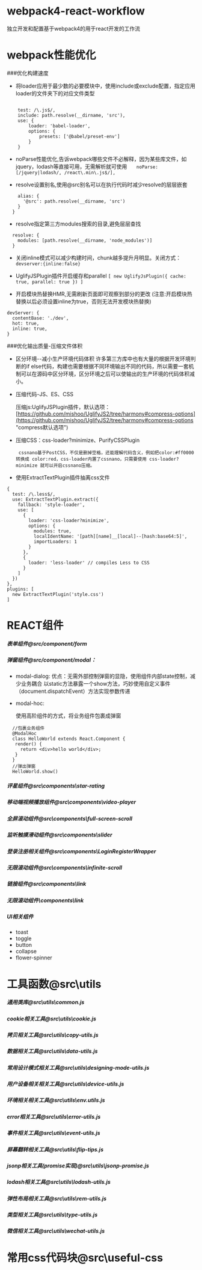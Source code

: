 # webpack4-react-workflow
独立开发和配置基于webpack4的用于react开发的工作流
# webpack性能优化 #
###优化构建速度
- 将loader应用于最少数的必要模块中，使用include或exclude配置，指定应用loader的文件夹下的对应文件类型

```

    test: /\.js$/,
    include: path.resolve(__dirname, 'src'),
    use: {
        loader: 'babel-loader',
        options: {
            presets: ['@babel/preset-env']
        }
    }
```

- noParse性能优化,告诉webpack哪些文件不必解释，因为某些库文件，如jquery，lodash等直接可用，无需解析就可使用
`    noParse: [/jquery|lodash/, /react\.min\.js$/],
`

- resolve设置别名,使用@src别名可以在执行代码时减少resolve的层层嵌套
```resolve: {
	alias: {
	  '@src': path.resolve(__dirname, 'src')
	}
  }
```
- resolve指定第三方modules搜索的目录,避免层层查找
```
  resolve: {
    modules: [path.resolve(__dirname, 'node_modules')]
  }
```

- 关闭inline模式可以减少构建时间，chunk越多提升月明显。关闭方式：
`devserver:{inline:false}`
- UglifyJSPlugin插件开启缓存和parallel
`[
  new UglifyJsPlugin({
    cache: true,
    parallel: true
  })
]`

- 开启模块热替换HMR,无需刷新页面即可观察到部分的更改
(注意:开启模块热替换以后必须设置inline为true，否则无法开发模块热替换)
```
devServer: {
  contentBase: './dev',
  hot: true,
  inline: true,
}
```

###优化输出质量-压缩文件体积
- 区分环境--减小生产环境代码体积
许多第三方库中也有大量的根据开发环境判断的if else代码，构建也需要根据不同环境输出不同的代码，所以需要一套机制可以在源码中区分环境，区分环境之后可以使输出的生产环境的代码体积减小。

- 压缩代码-JS、ES、CSS

	压缩js:UglifyJSPlugin插件，默认选项：[https://github.com/mishoo/UglifyJS2/tree/harmony#compress-options](https://github.com/mishoo/UglifyJS2/tree/harmony#compress-options "compress默认选项")

- 压缩CSS：css-loader?minimize、PurifyCSSPlugin

	   cssnano基于PostCSS，不仅是删掉空格，还能理解代码含义，例如把color:#ff0000 转换成 color:red，css-loader内置了cssnano，只需要使用 css-loader?minimize 就可以开启cssnano压缩。

- 使用ExtractTextPlugin插件抽离css文件 
```
{
  test: /\.less$/,
  use: ExtractTextPlugin.extract({
    fallback: 'style-loader',
    use: [
      {
        loader: 'css-loader?minimize',
        options: {
          modules: true,
          localIdentName: '[path][name]__[local]--[hash:base64:5]',
          importLoaders: 1
        }
      },
      {
        loader: 'less-loader' // compiles Less to CSS
      }
    ]
  })
},
plugins: [
  new ExtractTextPlugin('style.css')
]
```

# REACT组件
##### 表单组件@src/component/form
##### 弹窗组件@src/component/modal：
- modal-dialog:
	优点：无需外部控制弹窗的显隐，使用组件内部state控制，减少业务耦合
	以static方法暴露一个show方法，巧妙使用自定义事件（document.dispatchEvent）方法实现参数传递
	
- modal-hoc:

	使用高阶组件的方式，将业务组件包裹成弹窗
```
  //包裹业务组件
  @ModalHoc
  class HelloWorld extends React.Component {
   render() {
     return <div>hello world</div>;
   }
  }
  //弹出弹窗
  HelloWorld.show()
```
##### 评星组件@src\components\star-rating
##### 移动端视频播放组件@src\components\video-player
##### 全屏滚动组件@src\components\full-screen-scroll
##### 监听触摸滑动组件@src\components\slider
##### 登录注册相关组件@src\components\LoginRegisterWrapper
##### 无限滚动组件@src\components\infinite-scroll
##### 链接组件@src\components\link
##### 无限滚动组件\components\link
##### UI相关组件
- toast
- toggle
- button
- collapse
- flower-spinner

# 工具函数@src\utils
##### 通用类库@src\utils\common.js
##### cookie相关工具@src\utils\cookie.js
##### 拷贝相关工具@src\utils\copy-utils.js
##### 数据相关工具@src\utils\data-utils.js
##### 常用设计模式相关工具@src\utils\designing-mode-utils.js
##### 用户设备相关相关工具@src\utils\device-utils.js
##### 环境相关相关工具@src\utils\env.utils.js
##### error相关工具@src\utils\error-utils.js
##### 事件相关工具@src\utils\event-utils.js
##### 屏幕翻转相关工具@src\utils\flip-tips.js
##### jsonp相关工具(promise实现)@src\utils\jsonp-promise.js
##### lodash相关工具@src\utils\lodash-utils.js
##### 弹性布局相关工具@src\utils\rem-utils.js
##### 类型相关工具@src\utils\type-utils.js
##### 微信相关工具@src\utils\wechat-utils.js
# 常用css代码块@src\useful-css
